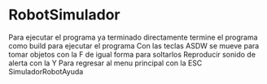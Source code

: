 # RobotSimulador
Para ejecutar el programa ya terminado directamente termine el programa como build para ejecutar el programa
Con las teclas ASDW se mueve
para tomar objetos con la F de igual forma para soltarlos
Reproducir sonido de alerta con la Y
Para regresar al menu principal con la ESC
 SimuladorRobotAyuda
